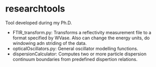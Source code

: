 ﻿researchtools
=============

Tool developed during my Ph.D.

- FTIR_transform.py: Transforms a reflectivity measurement file to a format specified by WVase. Also can change the energy units, do windowing adn striding of the data.
- opticalOscillators.py: General oscillator modelling functions.
- dispersionCalculator: Computes two or more particle dispersion continuum boundaries from predefined dispertion relations.
